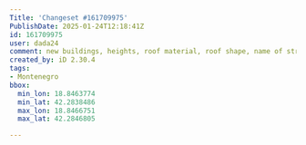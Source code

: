 ```yaml
---
Title: 'Changeset #161709975'
PublishDate: 2025-01-24T12:18:41Z
id: 161709975
user: dada24
comment: new buildings, heights, roof material, roof shape, name of streets
created_by: iD 2.30.4
tags:
- Montenegro
bbox:
  min_lon: 18.8463774
  min_lat: 42.2838486
  max_lon: 18.8466751
  max_lat: 42.2846805

---
```

